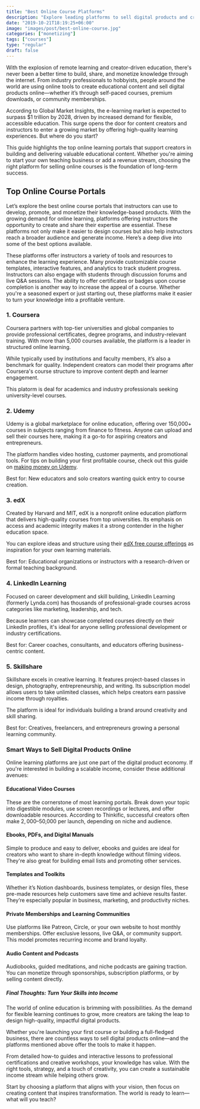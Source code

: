 ```yaml
---
title: "Best Online Course Platforms"
description: "Explore leading platforms to sell digital products and create high-impact educational content online. Learn how to choose the right online learning portals for your goals."
date: "2019-10-21T18:19:25+06:00"
image: "images/post/best-online-course.jpg"
categories: ["monetizing"]
tags: ["courses"]
type: "regular"
draft: false
---
```


With the explosion of remote learning and creator-driven education, there's never been a better time to build, share, and monetize knowledge through the internet. From industry professionals to hobbyists, people around the world are using online tools to create educational content and sell digital products online—whether it’s through self-paced courses, premium downloads, or community memberships.

According to Global Market Insights, the e-learning market is expected to surpass $1 trillion by 2028, driven by increased demand for flexible, accessible education. This surge opens the door for content creators and instructors to enter a growing market by offering high-quality learning experiences. But where do you start?

This guide highlights the top online learning portals that support creators in building and delivering valuable educational content. Whether you're aiming to start your own teaching business or add a revenue stream, choosing the right platform for selling online courses is the foundation of long-term success.

## Top Online Course Portals

Let’s explore the best online course portals that instructors can use to develop, promote, and monetize their knowledge-based products. With the growing demand for online learning, platforms offering instructors the opportunity to create and share their expertise are essential. These platforms not only make it easier to design courses but also help instructors reach a broader audience and generate income. Here’s a deep dive into some of the best options available.

These platforms offer instructors a variety of tools and resources to enhance the learning experience. Many provide customizable course templates, interactive features, and analytics to track student progress. Instructors can also engage with students through discussion forums and live Q&A sessions. The ability to offer certificates or badges upon course completion is another way to increase the appeal of a course. Whether you're a seasoned expert or just starting out, these platforms make it easier to turn your knowledge into a profitable venture.

### 1. Coursera

Coursera partners with top-tier universities and global companies to provide professional certificates, degree programs, and industry-relevant training. With more than 5,000 courses available, the platform is a leader in structured online learning.

While typically used by institutions and faculty members, it’s also a benchmark for quality. Independent creators can model their programs after Coursera's course structure to improve content depth and learner engagement.

This platorm is deal for academics and industry professionals seeking university-level courses.

### 2. Udemy

Udemy is a global marketplace for online education, offering over 150,000+ courses in subjects ranging from finance to fitness. Anyone can upload and sell their courses here, making it a go-to for aspiring creators and entrepreneurs.

The platform handles video hosting, customer payments, and promotional tools. For tips on building your first profitable course, check out this guide on [making money on Udemy](/blog/make-money-on-udemy/).

Best for: New educators and solo creators wanting quick entry to course creation.

### 3. edX

Created by Harvard and MIT, edX is a nonprofit online education platform that delivers high-quality courses from top universities. Its emphasis on access and academic integrity makes it a strong contender in the higher education space.

You can explore ideas and structure using their [edX free course offerings](/blog/edx-free-online-course/) as inspiration for your own learning materials.

Best for: Educational organizations or instructors with a research-driven or formal teaching background.

### 4. LinkedIn Learning

Focused on career development and skill building, LinkedIn Learning (formerly Lynda.com) has thousands of professional-grade courses across categories like marketing, leadership, and tech.

Because learners can showcase completed courses directly on their LinkedIn profiles, it's ideal for anyone selling professional development or industry certifications.

Best for: Career coaches, consultants, and educators offering business-centric content.

### 5. Skillshare

Skillshare excels in creative learning. It features project-based classes in design, photography, entrepreneurship, and writing. Its subscription model allows users to take unlimited classes, which helps creators earn passive income through royalties.

The platform is ideal for individuals building a brand around creativity and skill sharing.

Best for: Creatives, freelancers, and entrepreneurs growing a personal learning community.

### Smart Ways to Sell Digital Products Online

Online learning platforms are just one part of the digital product economy. If you're interested in building a scalable income, consider these additional avenues:

#### Educational Video Courses

These are the cornerstone of most learning portals. Break down your topic into digestible modules, use screen recordings or lectures, and offer downloadable resources. According to Thinkific, successful creators often make $2,000–$50,000 per launch, depending on niche and audience.

#### Ebooks, PDFs, and Digital Manuals

Simple to produce and easy to deliver, ebooks and guides are ideal for creators who want to share in-depth knowledge without filming videos. They're also great for building email lists and promoting other services.

#### Templates and Toolkits

Whether it’s Notion dashboards, business templates, or design files, these pre-made resources help customers save time and achieve results faster. They’re especially popular in business, marketing, and productivity niches.

#### Private Memberships and Learning Communities

Use platforms like Patreon, Circle, or your own website to host monthly memberships. Offer exclusive lessons, live Q&A, or community support. This model promotes recurring income and brand loyalty.

#### Audio Content and Podcasts

Audiobooks, guided meditations, and niche podcasts are gaining traction. You can monetize through sponsorships, subscription platforms, or by selling content directly.

##### Final Thoughts: Turn Your Skills into Income

The world of online education is brimming with possibilities. As the demand for flexible learning continues to grow, more creators are taking the leap to design high-quality, impactful digital products.

Whether you're launching your first course or building a full-fledged business, there are countless ways to sell digital products online—and the platforms mentioned above offer the tools to make it happen.

From detailed how-to guides and interactive lessons to professional certifications and creative workshops, your knowledge has value. With the right tools, strategy, and a touch of creativity, you can create a sustainable income stream while helping others grow.

Start by choosing a platform that aligns with your vision, then focus on creating content that inspires transformation. The world is ready to learn—what will you teach?
